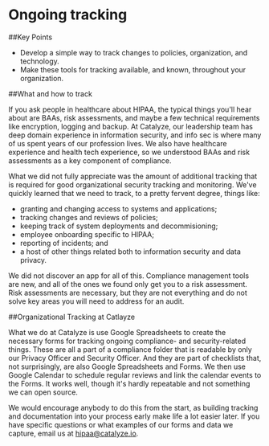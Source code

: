 # Ongoing tracking

##Key Points

* Develop a simple way to track changes to policies, organization, and technology.
* Make these tools for tracking available, and known, throughout your organization.

##What and how to track

If you ask people in healthcare about HIPAA, the typical things you'll hear about are BAAs, risk assessments, and maybe a few technical requirements like encryption, logging and backup. At Catalyze, our leadership team has deep domain experience in information security, and info sec is where many of us spent years of our profession lives. We also have healthcare experience and health tech experience, so we understood BAAs and risk assessments as a key component of compliance.

What we did not fully appreciate was the amount of additional tracking that is required for good organizational security tracking and monitoring. We've quickly learned that we need to track, to a pretty fervent degree, things like:

* granting and changing access to systems and applications;
* tracking changes and reviews of policies;
* keeping track of system deployments and decommisioning;
* employee onboarding specific to HIPAA;
* reporting of incidents; and
* a host of other things related both to information security and data privacy.

We did not discover an app for all of this. Compliance management tools are new, and all of the ones we found only get you to a risk assessment. Risk assessments are necessary, but they are not everything and do not solve key areas you will need to address for an audit.

##Organizational Tracking at Catlayze

What we do at Catalyze is use Google Spreadsheets to create the necessary forms for tracking ongoing compliance- and security-related things. These are all a part of a compliance folder that is readable by only our Privacy Officer and Security Officer. And they are part of checklists that, not surprisingly, are also Google Spreadsheets and Forms. We then use Google Calendar to schedule regular reviews and link the calendar events to the Forms. It works well, though it's hardly repeatable and not something we can open source.

We would encourage anybody to do this from the start, as building tracking and documentation into your process early make life a lot easier later. If you have specific questions or what examples of our forms and data we capture, email us at [hipaa@catalyze.io](hipaa@catalyze.io).
